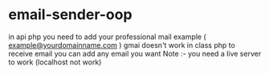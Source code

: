 # email-sender-oop
in api php you need to add your professional mail
example ( example@yourdomainname.com ) gmai doesn't work
in class php to receive email you can add any email you want
Note :- you need a live server to work (localhost not work)
